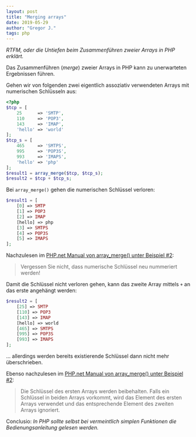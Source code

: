```yaml
---
layout: post
title: "Merging arrays"
date: 2019-05-29
author: "Gregor J."
tags: php
---
```


_RTFM, oder die Untiefen beim Zusammenführen zweier Arrays in PHP erklärt._

Das Zusammenführen (_merge_) zweier Arrays in PHP kann zu unerwarteten Ergebnissen führen.

Gehen wir von folgenden zwei eigentlich assoziativ verwendeten Arrays mit numerischen Schlüsseln aus:
```php
<?php
$tcp = [
    25      => 'SMTP',
    110     => 'POP3',
    143     => 'IMAP',
    'hello' => 'world'
];
$tcp_s = [
    465     => 'SMTPS',
    995     => 'POP3S',
    993     => 'IMAPS',
    'hello' => 'php'
];
$result1 = array_merge($tcp, $tcp_s);
$result2 = $tcp + $tcp_s;
```

Bei `array_merge()` gehen die numerischen Schlüssel verloren:
```php
$result1 = [
    [0] => SMTP
    [1] => POP3
    [2] => IMAP
    [hello] => php
    [3] => SMTPS
    [4] => POP3S
    [5] => IMAPS
];
```
Nachzulesen im [PHP.net Manual von array_merge() unter Beispiel #2][array_merge]:

> Vergessen Sie nicht, dass numerische Schlüssel neu nummeriert werden! 

Damit die Schlüssel nicht verloren gehen, kann das zweite Array mittels `+` an das erste angehängt werden:
```php
$result2 = [
    [25] => SMTP
    [110] => POP3
    [143] => IMAP
    [hello] => world
    [465] => SMTPS
    [995] => POP3S
    [993] => IMAPS
];
```

... allerdings werden bereits existierende Schlüssel dann nicht mehr überschrieben.

Ebenso nachzulesen im [PHP.net Manual von array_merge() unter Beispiel #2][array_merge]:

> Die Schlüssel des ersten Arrays werden beibehalten. Falls ein Schlüssel in beiden Arrays vorkommt, wird das Element des ersten Arrays verwendet und das entsprechende Element des zweiten Arrays ignoriert.

Conclusio: _In PHP sollte selbst bei vermeintlich simplen Funktionen die Bedienungsanleitung gelesen werden._

[array_merge]: https://www.php.net/manual/de/function.array-merge.php#example-6208 "PHP: array_merge - Manual"
